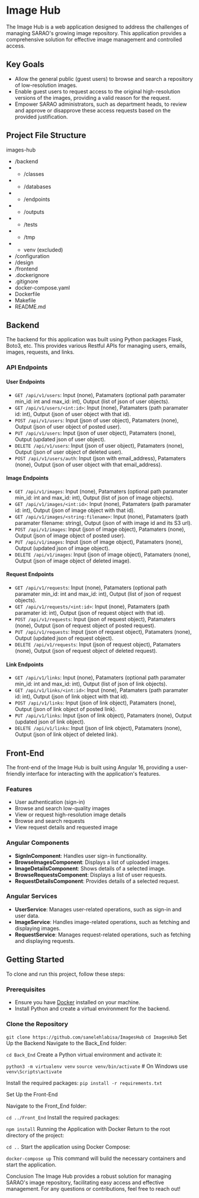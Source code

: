 # Image Hub

The Image Hub is a web application designed to address the challenges of managing SARAO's growing image repository. This application provides a comprehensive solution for effective image management and controlled access.

## Key Goals

- Allow the general public (guest users) to browse and search a repository of low-resolution images.
- Enable guest users to request access to the original high-resolution versions of the images, providing a valid reason for the request.
- Empower SARAO administrators, such as department heads, to review and approve or disapprove these access requests based on the provided justification.

## Project File Structure

images-hub
- /backend
- - /classes
- - /databases
- - /endpoints
- - /outputs
- - /tests
- - /tmp
- - venv (excluded)
- /configuration
- /design
- /frontend
- .dockerignore
- .gitignore
- docker-compose.yaml
- Dockerfile
- Makefile
- README.md

## Backend

The backend for this application was built using Python packages Flask, Boto3, etc. This provides various Restful APIs for managing users, emails, images, requests, and links.

### API Endpoints

#### User Endpoints
- `GET /api/v1/users`: Input (none), Patamaters (optional path paramater min_id: int and max_id: int), Output (list of json of user objects).
- `GET /api/v1/users/<int:id>`: Input (none), Patamaters (path paramater id: int), Output (json of user object with that id).
- `POST /api/v1/users`: Input (json of user object), Patamaters (none), Output (json of user object of posted user).
- `PUT /api/v1/users`: Input (json of user object), Patamaters (none), Output (updated json of user object).
- `DELETE /api/v1/users`: Input (json of user object), Patamaters (none), Output (json of user object of deleted user).
- `POST /api/v1/users/auth`: Input (json with email_address), Patamaters (none), Output (json of user object with that email_address).

#### Image Endpoints
- `GET /api/v1/images`: Input (none), Patamaters (optional path paramater min_id: int and max_id: int), Output (list of json of image objects).
- `GET /api/v1/images/<int:id>`: Input (none), Patamaters (path paramater id: int), Output (json of image object with that id).
- `GET /api/v1/images/<string:filename>`: Input (none), Patamaters (path paramater filename: string), Output (json of with image id and its S3 url).
- `POST /api/v1/images`: Input (json of image object), Patamaters (none), Output (json of image object of posted user).
- `PUT /api/v1/images`: Input (json of image object), Patamaters (none), Output (updated json of image object).
- `DELETE /api/v1/images`: Input (json of image object), Patamaters (none), Output (json of image object of deleted image).

#### Request Endpoints
- `GET /api/v1/requests`: Input (none), Patamaters (optional path paramater min_id: int and max_id: int), Output (list of json of request objects).
- `GET /api/v1/requests/<int:id>`: Input (none), Patamaters (path paramater id: int), Output (json of request object with that id).
- `POST /api/v1/requests`: Input (json of request object), Patamaters (none), Output (json of request object of posted request).
- `PUT /api/v1/requests`: Input (json of request object), Patamaters (none), Output (updated json of request object).
- `DELETE /api/v1/requests`: Input (json of request object), Patamaters (none), Output (json of request object of deleted request).

#### Link Endpoints
- `GET /api/v1/links`: Input (none), Patamaters (optional path paramater min_id: int and max_id: int), Output (list of json of link objects).
- `GET /api/v1/links/<int:id>`: Input (none), Patamaters (path paramater id: int), Output (json of link object with that id).
- `POST /api/v1/links`: Input (json of link object), Patamaters (none), Output (json of link object of posted link).
- `PUT /api/v1/links`: Input (json of link object), Patamaters (none), Output (updated json of link object).
- `DELETE /api/v1/links`: Input (json of link object), Patamaters (none), Output (json of link object of deleted link).

## Front-End

The front-end of the Image Hub is built using Angular 16, providing a user-friendly interface for interacting with the application's features.

### Features
- User authentication (sign-in)
- Browse and search low-quality images
- View or request high-resolution image details
- Browse and search requests
- View request details and requested image

### Angular Components
- **SignInComponent**: Handles user sign-in functionality.
- **BrowseImagesComponent**: Displays a list of uploaded images.
- **ImageDetailsComponent**: Shows details of a selected image.
- **BrowseRequestsComponent**: Displays a list of user requests.
- **RequestDetailsComponent**: Provides details of a selected request.

### Angular Services
- **UserService**: Manages user-related operations, such as sign-in and user data.
- **ImageService**: Handles image-related operations, such as fetching and displaying images.
- **RequestService**: Manages request-related operations, such as fetching and displaying requests.

## Getting Started

To clone and run this project, follow these steps:

### Prerequisites

- Ensure you have [Docker](https://www.docker.com/) installed on your machine.
- Install Python and create a virtual environment for the backend.

### Clone the Repository

`git clone https://github.com/sanelehlabisa/ImagesHub`
`cd ImagesHub`
Set Up the Backend
Navigate to the Back_End folder:

`cd Back_End`
Create a Python virtual environment and activate it:

`python3 -m virtualenv venv`
`source venv/bin/activate`  # On Windows use `venv\Scripts\activate`

Install the required packages:
`pip install -r requirements.txt`

Set Up the Front-End

Navigate to the Front_End folder:

`cd ../Front_End`
Install the required packages:

`npm install`
Running the Application with Docker
Return to the root directory of the project:

`cd ..`
Start the application using Docker Compose:

`docker-compose up`
This command will build the necessary containers and start the application.

Conclusion
The Image Hub provides a robust solution for managing SARAO's image repository, facilitating easy access and effective management. For any questions or contributions, feel free to reach out!